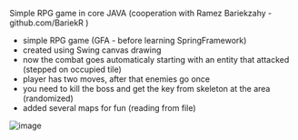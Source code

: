 Simple RPG game in core JAVA (cooperation with Ramez Bariekzahy - github.com/BariekR )

- simple RPG game (GFA - before learning SpringFramework)
- created using Swing canvas drawing
- now the combat goes automaticaly starting with an entity that attacked (stepped on occupied tile)
- player has two moves, after that enemies go once
- you need to kill the boss and get the key from skeleton at the area (randomized)
- added several maps for fun (reading from file)

![image](https://github.com/PavelSlimBilek/Wanderer/assets/140346419/f5ac4e7d-ce89-4d31-8106-186907d9e518)
